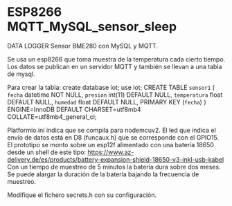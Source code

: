 # ESP8266 MQTT_MySQL_sensor_sleep
DATA LOGGER Sensor BME280 con MySQL y MQTT.

Se usa un esp8266 que toma muestra de la temperatura cada cierto tiempo. Los datos se publican en un servidor MQTT y también se llevan a una tabla de mysql.

Para crear la tabla:
create database iot;
use iot;
CREATE TABLE `sensor1` (
  `fecha` datetime NOT NULL,
  `presion` int(11) DEFAULT NULL,
  `temperatura` float DEFAULT NULL,
  `humedad` float DEFAULT NULL,
  PRIMARY KEY (`fecha`)
) ENGINE=InnoDB DEFAULT CHARSET=utf8mb4 COLLATE=utf8mb4_general_ci;

Platformio.ini indica que se compila para nodemcuv2. El led que indica el envío de datos está en D8 (funcaux.h) que se corresponde con el GPIO15.
El prototipo se monto sobre un esp12f alimentado con una batería 18650 desde un shell de este tipo: https://www.az-delivery.de/es/products/battery-expansion-shield-18650-v3-inkl-usb-kabel Con un tiempo de muestreo de 5 minutos la batería dura sobre dos meses. Se puede alargar la duración de la batería bajando la frecuencia de muestreo.

Modifique el fichero secrets.h con su configuración.
